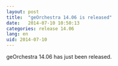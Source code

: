 ```yaml
---
layout: post
title:  "geOrchestra 14.06 is released"
date:   2014-07-10 10:50:13
categories: release 14.06
lang: en
uid: 2014-07-10
---
```


geOrchestra 14.06 has just been released.

<!--more-->


